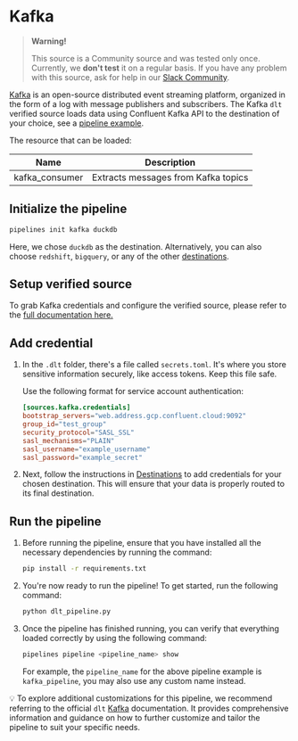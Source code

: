 # Kafka

> **Warning!**
>
> This source is a Community source and was tested only once. Currently, we **don't test** it on a regular basis.
> If you have any problem with this source, ask for help in our [Slack Community](https://dlthub.com/community).

[Kafka](https://www.confluent.io/) is an open-source distributed event streaming platform, organized
in the form of a log with message publishers and subscribers.
The Kafka `dlt` verified source loads data using Confluent Kafka API to the destination of your choice,
see a [pipeline example](https://github.com/dlt-hub/verified-sources/blob/master/sources/kafka_pipeline.py).

The resource that can be loaded:

| Name              | Description                                |
| ----------------- |--------------------------------------------|
| kafka_consumer    | Extracts messages from Kafka topics        |


## Initialize the pipeline

```bash
pipelines init kafka duckdb
```

Here, we chose `duckdb` as the destination. Alternatively, you can also choose `redshift`,
`bigquery`, or any of the other [destinations](https://dlthub.com/docs/dlt-ecosystem/destinations/).

## Setup verified source

To grab Kafka credentials and configure the verified source, please refer to the
[full documentation here.](https://dlthub.com/docs/dlt-ecosystem/verified-sources/kafka#grab-kafka-cluster-credentials)

## Add credential

1. In the `.dlt` folder, there's a file called `secrets.toml`. It's where you store sensitive
   information securely, like access tokens. Keep this file safe.

   Use the following format for service account authentication:

   ```toml
   [sources.kafka.credentials]
   bootstrap_servers="web.address.gcp.confluent.cloud:9092"
   group_id="test_group"
   security_protocol="SASL_SSL"
   sasl_mechanisms="PLAIN"
   sasl_username="example_username"
   sasl_password="example_secret"
   ```

1. Next, follow the instructions in [Destinations](https://dlthub.com/docs/dlt-ecosystem/destinations/) to add credentials for
   your chosen destination. This will ensure that your data is properly routed to its final
   destination.

## Run the pipeline

1. Before running the pipeline, ensure that you have installed all the necessary dependencies by
   running the command:

   ```bash
   pip install -r requirements.txt
   ```

1. You're now ready to run the pipeline! To get started, run the following command:

   ```bash
   python dlt_pipeline.py
   ```

1. Once the pipeline has finished running, you can verify that everything loaded correctly by using
   the following command:

   ```bash
   pipelines pipeline <pipeline_name> show
   ```
   For example, the `pipeline_name` for the above pipeline example is `kafka_pipeline`, you may also use
   any custom name instead.

💡 To explore additional customizations for this pipeline, we recommend referring to the official
`dlt` [Kafka](https://dlthub.com/docs/dlt-ecosystem/verified-sources/kafka) documentation. It
provides comprehensive information and guidance on how to further customize and tailor the pipeline
to suit your specific needs.
